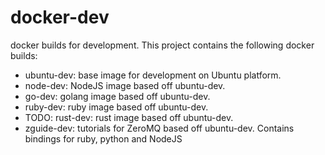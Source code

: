# docker-dev
docker builds for development. This project contains the following docker builds:

- ubuntu-dev: base image for development on Ubuntu platform.
- node-dev: NodeJS image based off ubuntu-dev.
- go-dev: golang image based off ubuntu-dev.
- ruby-dev: ruby image based off ubuntu-dev.
- TODO: rust-dev: rust image based off ubuntu-dev.
- zguide-dev: tutorials for ZeroMQ based off ubuntu-dev. Contains bindings for ruby, python and NodeJS

